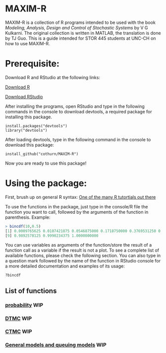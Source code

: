 # MAXIM-R
MAXIM-R is a collection of R programs intended to be used with the book *Modeling, Analysis, Design and Control of Stochastic Systems* by V G Kulkarni. The original collection is written in MATLAB, the translation is done by TJ Guo. This is a guide intended for STOR 445 students at UNC-CH on how to use MAXIM-R. 

# Prerequisite:
Download R and RStudio at the following links:

[Download R](https://cloud.r-project.org/)

[Download RStudio](https://www.rstudio.com/products/rstudio/download/#download)

After installing the programs, open RStudio and type in the following commands in the console to download devtools, a required package for installing this package.
```
install.packages("devtools")
library("devtools")
```
After loading devtools, type in the following command in the console to download this package:
```
install_github("cothurn/MAXIM-R")
```
Now you are ready to use this package!

# Using the package:
First, brush up on general R syntax:
[One of the many R tutortials out there](https://www.statmethods.net/r-tutorial/index.html)

To use the functions in the package, just type in the console/R file the function you want to call, followed by the arguments of the function in parenthesis. Example:
```R
> bincdf(10,0.5)
[1] 0.0009765625 0.0107421875 0.0546875000 0.1718750000 0.3769531250 0.6230468750 0.8281250000 0.9453125000
[9] 0.9892578125 0.9990234375 1.0000000000
```
You can use variables as arguments of the function/store the result of a function call as a variable if the result is not a plot. To see a complete list of available functions, please check the following section. You can also type in a question mark followed by the name of the function in RStudio console for a more detailed documentation and examples of its usage:

```R
?bincdf
```
## List of functions
### [probability](https://github.com/cothurn/MAXIM-R/blob/master/List%20of%20functions/Probability.md) WIP
### [DTMC]() WIP
### [CTMC]() WIP
### [General models and queuing models]() WIP
